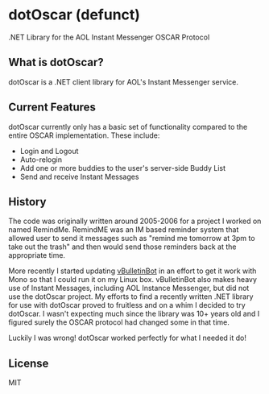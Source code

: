 # dotOscar (defunct)
.NET Library for the AOL Instant Messenger OSCAR Protocol

## What is dotOscar?

dotOscar is a .NET client library for AOL's Instant Messenger service. 

## Current Features

dotOscar currently only has a basic set of functionality compared to the entire OSCAR implementation. These include:

- Login and Logout
- Auto-relogin 
- Add one or more buddies to the user's server-side Buddy List
- Send and receive Instant Messages

## History

The code was originally written around 2005-2006 for a project I worked on named RemindMe. RemindME was an IM based reminder system that allowed user to send it messages such as "remind me tomorrow at 3pm to take out the trash" and then would send those reminders back at the appropriate time. 

More recently I started updating [vBulletinBot](https://github.com/zethon/vbulletinbot) in an effort to get it work with Mono so that I could run it on my Linux box. vBulletinBot also makes heavy use of Instant Messages, including AOL Instance Messenger, but did not use the dotOscar project. My efforts to find a recently written .NET library for use with dotOscar proved to fruitless and on a whim I decided to try dotOscar. I wasn't expecting much since the library was 10+ years old and I figured surely the OSCAR protocol had changed some in that time.

Luckily I was wrong! dotOscar worked perfectly for what I needed it do! 

## License

MIT
